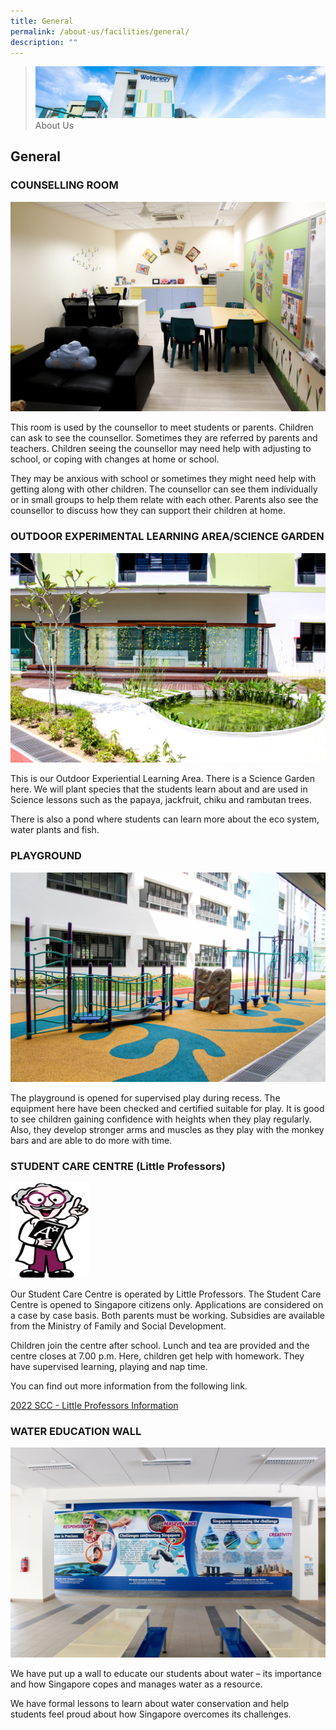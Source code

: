 ```yaml
---
title: General
permalink: /about-us/facilities/general/
description: ""
---
```

> ![](/images/about-us_02.jpg)
> About Us

## General

### COUNSELLING ROOM

![](/images/About%20Us/General%20Facilities%201.jpg)

This room is used by the counsellor to meet students or parents. Children can ask to see the counsellor. Sometimes they are referred by parents and teachers. Children seeing the counsellor may need help with adjusting to school, or coping with changes at home or school.

  

They may be anxious with school or sometimes they might need help with getting along with other children. The counsellor can see them individually or in small groups to help them relate with each other. Parents also see the counsellor to discuss how they can support their children at home.


### OUTDOOR EXPERIMENTAL LEARNING AREA/SCIENCE GARDEN


![](/images/About%20Us/General%20Facilities%202.jpg)

This is our Outdoor Experiential Learning Area. There is a Science Garden here. We will plant species that the students learn about and are used in Science lessons such as the papaya, jackfruit, chiku and rambutan trees.

There is also a pond where students can learn more about the eco system, water plants and fish.


### PLAYGROUND

![](/images/About%20Us/General%20Facilities%203.jpg)

The playground is opened for supervised play during recess. The equipment here have been checked and certified suitable for play. It is good to see children gaining confidence with heights when they play regularly. Also, they develop stronger arms and muscles as they play with the monkey bars and are able to do more with time.



### STUDENT CARE CENTRE (Little Professors)

<img src="/images/About%20Us/General%20Facilities%204.jpg"  
     style="width:25%">

Our Student Care Centre is operated by Little Professors. The Student Care Centre is opened to Singapore citizens only. Applications are considered on a case by case basis. Both parents must be working. Subsidies are available from the Ministry of Family and Social Development.  

  

Children join the centre after school. Lunch and tea are provided and the centre closes at 7.00 p.m. Here, children get help with homework. They have supervised learning, playing and nap time.

  

You can find out more information from the following link.

[2022 SCC - Little Professors Information](/files/Information%20%20Sheet%20SCC%20Waterway%20School%202022%2030%20Nov%202021.pdf)

### WATER EDUCATION WALL


![](/images/About%20Us/General%20Facilities%205.jpg)


We have put up a wall to educate our students about water – its importance and how Singapore copes and manages water as a resource.  

  

We have formal lessons to learn about water conservation and help students feel proud about how Singapore overcomes its challenges.